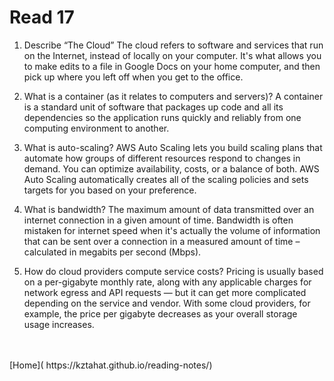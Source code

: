 # Read 17

1. Describe “The Cloud”
   The cloud refers to software and services that run on the Internet, instead of locally on your computer. It's what allows you to make edits to a file in Google Docs on your home computer, and then pick up where you left off when you get to the office.

2. What is a container (as it relates to computers and servers)?
   A container is a standard unit of software that packages up code and all its dependencies so the application runs quickly and reliably from one computing environment to another.

3. What is auto-scaling?
   AWS Auto Scaling lets you build scaling plans that automate how groups of different resources respond to changes in demand. You can optimize availability, costs, or a balance of both. AWS Auto Scaling automatically creates all of the scaling policies and sets targets for you based on your preference.

4. What is bandwidth?
   The maximum amount of data transmitted over an internet connection in a given amount of time. Bandwidth is often mistaken for internet speed when it's actually the volume of information that can be sent over a connection in a measured amount of time – calculated in megabits per second (Mbps).

5. How do cloud providers compute service costs?
   Pricing is usually based on a per-gigabyte monthly rate, along with any applicable charges for network egress and API requests — but it can get more complicated depending on the service and vendor. With some cloud providers, for example, the price per gigabyte decreases as your overall storage usage increases.

<br />
<br />
[Home]( https://kztahat.github.io/reading-notes/)
